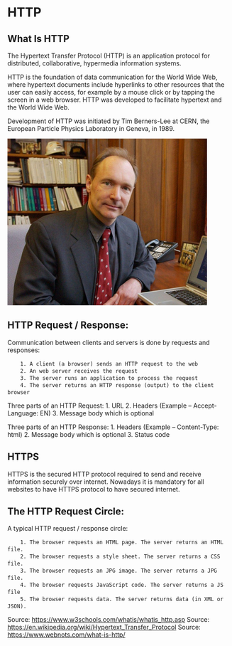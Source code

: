 # HTTP

## What Is HTTP

The Hypertext Transfer Protocol (HTTP) is an application protocol for distributed, collaborative, hypermedia information systems. 

HTTP is the foundation of data communication for the World Wide Web, where hypertext documents include hyperlinks to other resources that the user can easily access, for example by a mouse click or by tapping the screen in a web browser. HTTP was developed to facilitate hypertext and the World Wide Web.

Development of HTTP was initiated by Tim Berners-Lee at CERN, the European Particle Physics Laboratory in Geneva, in 1989. 

<img src="https://github.com/joyliao07/code_practice_and_review/blob/conceptual/Conceptual%20Review/assets/berners-lee.jpg" width="450">

## HTTP Request / Response:

Communication between clients and servers is done by requests and responses:

        1. A client (a browser) sends an HTTP request to the web
        2. An web server receives the request
        3. The server runs an application to process the request
        4. The server returns an HTTP response (output) to the client browser

Three parts of an HTTP Request:
    1. URL
    2. Headers (Example – Accept-Language: EN)
    3. Message body which is optional


Three parts of an HTTP Response:
    1. Headers (Example – Content-Type: html)
    2. Message body which is optional
    3. Status code

## HTTPS

HTTPS is the secured HTTP protocol required to send and receive information securely over internet. Nowadays it is mandatory for all websites to have HTTPS protocol to have secured internet.


## The HTTP Request Circle:

A typical HTTP request / response circle:

        1. The browser requests an HTML page. The server returns an HTML file.
        2. The browser requests a style sheet. The server returns a CSS file.
        3. The browser requests an JPG image. The server returns a JPG file.
        4. The browser requests JavaScript code. The server returns a JS file
        5. The browser requests data. The server returns data (in XML or JSON).



Source: https://www.w3schools.com/whatis/whatis_http.asp 
Source: https://en.wikipedia.org/wiki/Hypertext_Transfer_Protocol 
Source: https://www.webnots.com/what-is-http/ 

